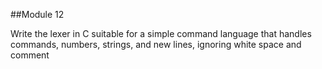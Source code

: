##Module 12

Write the lexer in C suitable for a simple command language that handles commands, numbers, strings, and new lines, ignoring white space and comment
